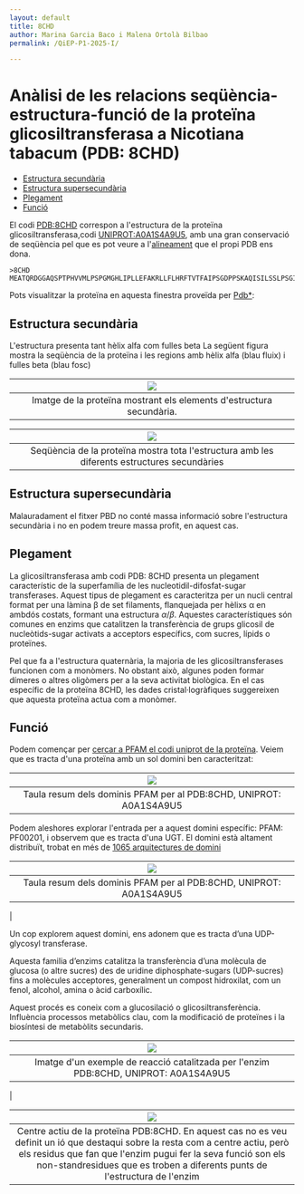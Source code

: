 ```yaml
---
layout: default
title: 8CHD
author: Marina Garcia Baco i Malena Ortolà Bilbao
permalink: /QiEP-P1-2025-I/

---
```

 <head>
    <meta charset="utf-8">
    <title>{{ page.title }}</title>
<script src="https://cdn.jsdelivr.net/npm/babel-polyfill/dist/polyfill.min.js"></script>
    <!-- Web component polyfill (only loads what it needs) -->
<script src="https://cdn.jsdelivr.net/npm/@webcomponents/webcomponentsjs/webcomponents-lite.js" charset="utf-8"></script>
    <!-- Required to polyfill modern browsers as code is ES5 for IE... -->
<script src="https://cdn.jsdelivr.net/npm/@webcomponents/webcomponentsjs/custom-elements-es5-adapter.js" charset="utf-8"></script>

<link rel="stylesheet" type="text/css" href="https://www.ebi.ac.uk/pdbe/pdb-component-library/css/pdbe-molstar-1.2.1.css">
<script type="text/javascript" src="https://www.ebi.ac.uk/pdbe/pdb-component-library/js/pdbe-molstar-component-1.2.1.js"></script>
<style>
        #myViewer{
          float:none;
          width:400px;
          height:400px;
          position:relative;
        }
    </style>
  </head>
  

<h1> Anàlisi de les relacions seqüència-estructura-funció de la proteïna glicosiltransferasa a Nicotiana tabacum (PDB: 8CHD)</h1>

- [Estructura secundària](#estructura-secundària)
- [Estructura supersecundària](#estructura-supersecundària)
- [Plegament](#plegament)
- [Funció](#funció)


 El codi [PDB:8CHD](https://www.rcsb.org/structure/8CHD) correspon a l'estructura de la proteïna glicosiltransferasa,codi [UNIPROT:A0A1S4A9U5](https://www.uniprot.org/uniprot/A0A1S4A9U5), amb una gran conservació de seqüència pel que es pot veure a l'[alineament](https://www.rcsb.org/uniprot/A0A1S4A9U5) que el propi PDB ens dona.
```fasta
>8CHD
MEATQRDGGAQSPTPHVVMLPSPGMGHLIPLLEFAKRLLFLHRFTVTFAIPSGDPPSKAQISILSSLPSGIDYVFLPPVNFHDLPKDTKAGVFIVLAVARSLPSFRDLFKSMVANTNLVALVVDQFGTDAFDVAREFNVSPYIFFPCAAMTLSFLLRLPEFDETVAGEYRELPEPIRLSGCAPIPGKDLAGPFHDRENDAYKLFLHNAKRYALADGIFLNSFPELEPGAIKALLEEESRKPLVHPVGPLVQIDSSGSEEGAECLKWLEEQPHGSVLFVSFGSGGALSSDQINELALGLEMSGHRFIWVVRSPSDEAANASFFSVHSQNDPLSFLPEGFLEGTRGRSVVVPSWAPQAQILSHSSTGGFLSHCGWNSTLESVVYGVPLIAWPLYAEQKMNAILLTEDIKAALRPKINEESGLIEKEEIAEVVKELFEGEDGKRVRAKMEELKDAAVRVLGEDGSSSTLSEVVQKWKRKISG
```

Pots visualitzar la proteïna en aquesta finestra proveïda per [Pdb*](https://www.rcsb.org/3d-view/8chd):

  
## Estructura secundària

L'estructura presenta tant hèlix alfa com fulles beta
La següent figura mostra la seqüència de la proteïna i les regions amb hèlix alfa (blau fluix) i fulles beta (blau fosc)

|![](/8CHD_2nd.png)|
|:--:|
|Imatge de la proteïna mostrant els elements d'estructura secundària.|


|![](/estructura_8CHD.png)|
|:--:|
|Seqüència de la proteïna mostra tota l'estructura amb les diferents estructures secundàries|
## Estructura supersecundària

Malauradament el fitxer PBD no conté massa informació sobre l'estructura secundària i no en podem treure massa profit, en aquest cas.

## Plegament

La glicosiltransferasa amb codi PDB: 8CHD presenta un plegament característic de la superfamília de les nucleotidil-difosfat-sugar transferases. Aquest tipus de plegament es caracteritza per un nucli central format per una làmina β de set filaments, flanquejada per hèlixs α en ambdós costats, formant una estructura $\alpha/\beta$. 
Aquestes característiques són comunes en enzims que catalitzen la transferència de grups glicosil de nucleòtids-sugar activats a acceptors específics, com sucres, lípids o proteïnes.

Pel que fa a l'estructura quaternària, la majoria de les glicosiltransferases funcionen com a monòmers. No obstant això, algunes poden formar dímeres o altres oligòmers per a la seva activitat biològica. En el cas específic de la proteïna 8CHD, les dades cristal·logràfiques suggereixen que aquesta proteïna actua com a monòmer.

## Funció
Podem començar per [cercar a PFAM el codi uniprot de la proteïna](https://www.ebi.ac.uk/interpro/protein/UniProt/A0A1S4A9U5/entry/pfam/#table). Veiem que es tracta d'una proteïna amb un sol domini ben caracteritzat:

|![](./pfam_domini.png)|
|:--:|
|Taula resum dels dominis PFAM per al PDB:8CHD, UNIPROT: A0A1S4A9U5|

Podem aleshores explorar l'entrada per a aquest domini específic: PFAM: PF00201, i observem que es tracta d'una UGT. El domini està altament distribuït, trobat en més de [1065 arquitectures de domini](https://www.ebi.ac.uk/interpro/entry/pfam/PF00201/domain_architecture/)

|![](/dominis_diferents.png)|
|:--:|
|Taula resum dels dominis PFAM per al PDB:8CHD, UNIPROT: A0A1S4A9U5
|

Un cop explorem aquest domini, ens adonem que es tracta d’una UDP-glycosyl transferase. 

Aquesta familia d’enzims catalitza la transferència d’una molècula de glucosa (o altre sucres) des de uridine diphosphate-sugars (UDP-sucres) fins a molècules acceptores, generalment un compost hidroxilat, com un fenol, alcohol, amina o àcid carboxílic. 

​​Aquest procés es coneix com a glucosilació o glicosiltransferència.
Influència processos metabòlics clau, com la modificació de proteïnes i la biosíntesi de metabòlits secundaris.

|![](/reaccio.png)|
|:--:|
|Imatge d'un exemple de reacció catalitzada per l'enzim PDB:8CHD, UNIPROT: A0A1S4A9U5
|


|![](/centre_actiu.png)|
|:--:|
|Centre actiu de la proteïna PDB:8CHD. En aquest cas no es veu definit un ió que destaqui sobre la resta com a centre actiu, però els residus que fan que l'enzim pugui fer la seva funció son els non-standresidues que es troben a diferents punts de l'estructura de l'enzim|

